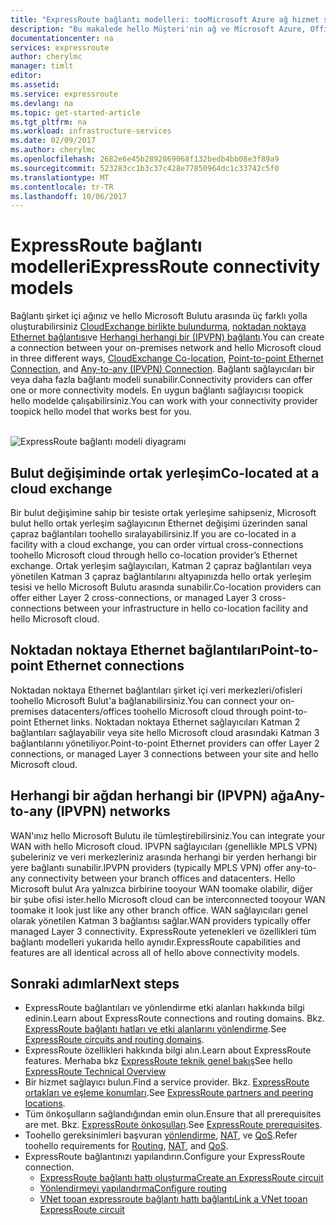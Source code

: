 ```yaml
---
title: "ExpressRoute bağlantı modelleri: tooMicrosoft Azure ağ hizmet sağlayıcılarının, alışverişleri ve Ethernet sağlayıcıları bağlanma | Microsoft Docs"
description: "Bu makalede hello Müşteri'nin ağ ve Microsoft Azure, Office 365 ve Dynamics 365 hizmetleri arasında bağlantı hello farklı modları açıklanır. Müşteriler MPLS sağlayıcılarını, bulut değişimlerini ve Ethernet sağlayıcılarını kullanabilir."
documentationcenter: na
services: expressroute
author: cherylmc
manager: timlt
editor: 
ms.assetid: 
ms.service: expressroute
ms.devlang: na
ms.topic: get-started-article
ms.tgt_pltfrm: na
ms.workload: infrastructure-services
ms.date: 02/09/2017
ms.author: cherylmc
ms.openlocfilehash: 2682e6e45b2892869068f132bedb4bb08e3f89a9
ms.sourcegitcommit: 523283cc1b3c37c428e77850964dc1c33742c5f0
ms.translationtype: MT
ms.contentlocale: tr-TR
ms.lasthandoff: 10/06/2017
---
```

# <a name="expressroute-connectivity-models"></a><span data-ttu-id="922c3-104">ExpressRoute bağlantı modelleri</span><span class="sxs-lookup"><span data-stu-id="922c3-104">ExpressRoute connectivity models</span></span>
<span data-ttu-id="922c3-105">Bağlantı şirket içi ağınız ve hello Microsoft Bulutu arasında üç farklı yolla oluşturabilirsiniz [CloudExchange birlikte bulundurma](#CloudExchange), [noktadan noktaya Ethernet bağlantısı](#Ethernet)ve [Herhangi herhangi bir (IPVPN) bağlantı](#IPVPN).</span><span class="sxs-lookup"><span data-stu-id="922c3-105">You can create a connection between your on-premises network and hello Microsoft cloud in three different ways, [CloudExchange Co-location](#CloudExchange), [Point-to-point Ethernet Connection](#Ethernet), and [Any-to-any (IPVPN) Connection](#IPVPN).</span></span> <span data-ttu-id="922c3-106">Bağlantı sağlayıcıları bir veya daha fazla bağlantı modeli sunabilir.</span><span class="sxs-lookup"><span data-stu-id="922c3-106">Connectivity providers can offer one or more connectivity models.</span></span> <span data-ttu-id="922c3-107">En uygun bağlantı sağlayıcısı toopick hello modelde çalışabilirsiniz.</span><span class="sxs-lookup"><span data-stu-id="922c3-107">You can work with your connectivity provider toopick hello model that works best for you.</span></span>
<br><br>

![ExpressRoute bağlantı modeli diyagramı](./media/expressroute-connectivity-models/expressroute-connectivity-models-diagram.png)

## <span data-ttu-id="922c3-109"><a name="CloudExchange"></a>Bulut değişiminde ortak yerleşim</span><span class="sxs-lookup"><span data-stu-id="922c3-109"><a name="CloudExchange"></a>Co-located at a cloud exchange</span></span>
<span data-ttu-id="922c3-110">Bir bulut değişimine sahip bir tesiste ortak yerleşime sahipseniz, Microsoft bulut hello ortak yerleşim sağlayıcının Ethernet değişimi üzerinden sanal çapraz bağlantıları toohello sıralayabilirsiniz.</span><span class="sxs-lookup"><span data-stu-id="922c3-110">If you are co-located in a facility with a cloud exchange, you can order virtual cross-connections toohello Microsoft cloud through hello co-location provider’s Ethernet exchange.</span></span> <span data-ttu-id="922c3-111">Ortak yerleşim sağlayıcıları, Katman 2 çapraz bağlantıları veya yönetilen Katman 3 çapraz bağlantılarını altyapınızda hello ortak yerleşim tesisi ve hello Microsoft Bulutu arasında sunabilir.</span><span class="sxs-lookup"><span data-stu-id="922c3-111">Co-location providers can offer either Layer 2 cross-connections, or managed Layer 3 cross-connections between your infrastructure in hello co-location facility and hello Microsoft cloud.</span></span>

## <span data-ttu-id="922c3-112"><a name="Ethernet"></a>Noktadan noktaya Ethernet bağlantıları</span><span class="sxs-lookup"><span data-stu-id="922c3-112"><a name="Ethernet"></a>Point-to-point Ethernet connections</span></span>
<span data-ttu-id="922c3-113">Noktadan noktaya Ethernet bağlantıları şirket içi veri merkezleri/ofisleri toohello Microsoft Bulut'a bağlanabilirsiniz.</span><span class="sxs-lookup"><span data-stu-id="922c3-113">You can connect your on-premises datacenters/offices toohello Microsoft cloud through point-to-point Ethernet links.</span></span> <span data-ttu-id="922c3-114">Noktadan noktaya Ethernet sağlayıcıları Katman 2 bağlantıları sağlayabilir veya site hello Microsoft cloud arasındaki Katman 3 bağlantılarını yönetiliyor.</span><span class="sxs-lookup"><span data-stu-id="922c3-114">Point-to-point Ethernet providers can offer Layer 2 connections, or managed Layer 3 connections between your site and hello Microsoft cloud.</span></span>

## <span data-ttu-id="922c3-115"><a name="IPVPN"></a>Herhangi bir ağdan herhangi bir (IPVPN) ağa</span><span class="sxs-lookup"><span data-stu-id="922c3-115"><a name="IPVPN"></a>Any-to-any (IPVPN) networks</span></span>
<span data-ttu-id="922c3-116">WAN'ınız hello Microsoft Bulutu ile tümleştirebilirsiniz.</span><span class="sxs-lookup"><span data-stu-id="922c3-116">You can integrate your WAN with hello Microsoft cloud.</span></span> <span data-ttu-id="922c3-117">IPVPN sağlayıcıları (genellikle MPLS VPN) şubeleriniz ve veri merkezleriniz arasında herhangi bir yerden herhangi bir yere bağlantı sunabilir.</span><span class="sxs-lookup"><span data-stu-id="922c3-117">IPVPN providers (typically MPLS VPN) offer any-to-any connectivity between your branch offices and datacenters.</span></span> <span data-ttu-id="922c3-118">Hello Microsoft bulut Ara yalnızca birbirine tooyour WAN toomake olabilir, diğer bir şube ofisi ister.</span><span class="sxs-lookup"><span data-stu-id="922c3-118">hello Microsoft cloud can be interconnected tooyour WAN toomake it look just like any other branch office.</span></span> <span data-ttu-id="922c3-119">WAN sağlayıcıları genel olarak yönetilen Katman 3 bağlantısı sağlar.</span><span class="sxs-lookup"><span data-stu-id="922c3-119">WAN providers typically offer managed Layer 3 connectivity.</span></span> <span data-ttu-id="922c3-120">ExpressRoute yetenekleri ve özellikleri tüm bağlantı modelleri yukarıda hello aynıdır.</span><span class="sxs-lookup"><span data-stu-id="922c3-120">ExpressRoute capabilities and features are all identical across all of hello above connectivity models.</span></span> 

## <a name="next-steps"></a><span data-ttu-id="922c3-121">Sonraki adımlar</span><span class="sxs-lookup"><span data-stu-id="922c3-121">Next steps</span></span>
* <span data-ttu-id="922c3-122">ExpressRoute bağlantıları ve yönlendirme etki alanları hakkında bilgi edinin.</span><span class="sxs-lookup"><span data-stu-id="922c3-122">Learn about ExpressRoute connections and routing domains.</span></span> <span data-ttu-id="922c3-123">Bkz. [ExpressRoute bağlantı hatları ve etki alanlarını yönlendirme](expressroute-circuit-peerings.md).</span><span class="sxs-lookup"><span data-stu-id="922c3-123">See [ExpressRoute circuits and routing domains](expressroute-circuit-peerings.md).</span></span>
* <span data-ttu-id="922c3-124">ExpressRoute özellikleri hakkında bilgi alın.</span><span class="sxs-lookup"><span data-stu-id="922c3-124">Learn about ExpressRoute features.</span></span> <span data-ttu-id="922c3-125">Merhaba bkz [ExpressRoute teknik genel bakış](expressroute-introduction.md)</span><span class="sxs-lookup"><span data-stu-id="922c3-125">See hello [ExpressRoute Technical Overview](expressroute-introduction.md)</span></span>
* <span data-ttu-id="922c3-126">Bir hizmet sağlayıcı bulun.</span><span class="sxs-lookup"><span data-stu-id="922c3-126">Find a service provider.</span></span> <span data-ttu-id="922c3-127">Bkz. [ExpressRoute ortakları ve eşleme konumları](expressroute-locations.md).</span><span class="sxs-lookup"><span data-stu-id="922c3-127">See [ExpressRoute partners and peering locations](expressroute-locations.md).</span></span>
* <span data-ttu-id="922c3-128">Tüm önkoşulların sağlandığından emin olun.</span><span class="sxs-lookup"><span data-stu-id="922c3-128">Ensure that all prerequisites are met.</span></span> <span data-ttu-id="922c3-129">Bkz. [ExpressRoute önkoşulları](expressroute-prerequisites.md).</span><span class="sxs-lookup"><span data-stu-id="922c3-129">See [ExpressRoute prerequisites](expressroute-prerequisites.md).</span></span>
* <span data-ttu-id="922c3-130">Toohello gereksinimleri başvuran [yönlendirme](expressroute-routing.md), [NAT](expressroute-nat.md), ve [QoS](expressroute-qos.md).</span><span class="sxs-lookup"><span data-stu-id="922c3-130">Refer toohello requirements for [Routing](expressroute-routing.md), [NAT](expressroute-nat.md), and [QoS](expressroute-qos.md).</span></span>
* <span data-ttu-id="922c3-131">ExpressRoute bağlantınızı yapılandırın.</span><span class="sxs-lookup"><span data-stu-id="922c3-131">Configure your ExpressRoute connection.</span></span>
  * [<span data-ttu-id="922c3-132">ExpressRoute bağlantı hattı oluşturma</span><span class="sxs-lookup"><span data-stu-id="922c3-132">Create an ExpressRoute circuit</span></span>](expressroute-howto-circuit-portal-resource-manager.md)
  * [<span data-ttu-id="922c3-133">Yönlendirmeyi yapılandırma</span><span class="sxs-lookup"><span data-stu-id="922c3-133">Configure routing</span></span>](expressroute-howto-routing-portal-resource-manager.md)
  * [<span data-ttu-id="922c3-134">VNet tooan expressroute bağlantı hattı bağlantı</span><span class="sxs-lookup"><span data-stu-id="922c3-134">Link a VNet tooan ExpressRoute circuit</span></span>](expressroute-howto-linkvnet-portal-resource-manager.md)
